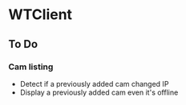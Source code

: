 # WTClient
## To Do
### Cam listing
* Detect if a previously added cam changed IP
* Display a previously added cam even it's offline
